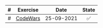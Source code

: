 | # | Exercise |  Date  | State |
|:-:|:-:|:-:|:-:|
| # | [CodeWars](https://www.codewars.com/dashboard) | 25-09-2021 |:white_check_mark:|
